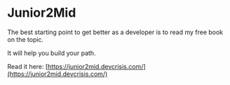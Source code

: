 # Junior2Mid

The best starting point to get better as a developer is to read my free book on the topic.

It will help you build your path.

Read it here: [https://junior2mid.devcrisis.com/](https://junior2mid.devcrisis.com/)
